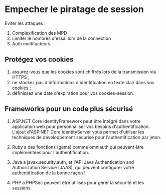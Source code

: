 # Empecher le piratage de session

Eviter les attaques : 

1. Complexification des MPD
2. Limiter le nombres d'essai lors de la connection
3. Auth multifacteurs

## Protégez vos cookies

1. assurez-vous que les cookies sont chiffrés lors de la transmission via HTTPS ;
2. ne stockez pas d'informations d'identification en texte clair dans vos cookies ;
3. définissez une date d'expiration pour vos cookies-session.

## Frameworks pour un code plus sécurisé

1. ASP.NET Core IdentityFramework peut être intégré dans votre application web pour personnaliser vos besoins d'authentification. L'ajout d'ASP.NET Core IdentityServer vous permet d'utiliser les techniques de développement sécurisé pour l'authentification par jeton.

2. Ruby a des fonctions (gems) comme omniauth qui peuvent être implémentées pour l'authentification.

3. Java a javax.security.auth, et l'API Java Authentication and Authorization Service (JAAS), qui peuvent configurer votre authentification de la bonne façon !

4. PHP a PHPSec peuvent être utilisés pour gérer la sécurité et les sessions.